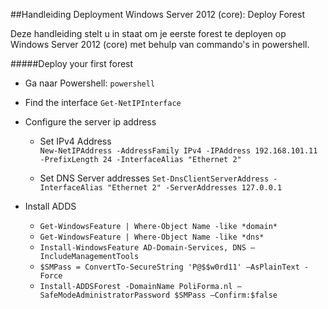 ##Handleiding Deployment Windows Server 2012 (core): Deploy Forest

Deze handleiding stelt u in staat om je eerste forest te deployen op Windows Server 2012 (core) met behulp van commando's in powershell.

#####Deploy your first forest
* Ga naar Powershell:
  `powershell`  
* Find the interface
  `Get-NetIPInterface`  
  
* Configure the server ip address
  - Set IPv4 Address  
    `New-NetIPAddress -AddressFamily IPv4 -IPAddress 192.168.101.11 -PrefixLength 24 -InterfaceAlias "Ethernet 2"`
  
  - Set DNS Server addresses
    `Set-DnsClientServerAddress -InterfaceAlias "Ethernet 2" -ServerAddresses 127.0.0.1`
  
* Install ADDS
  - `Get-WindowsFeature | Where-Object Name -like *domain*`  
  - `Get-WindowsFeature | Where-Object Name -like *dns*`  
  - `Install-WindowsFeature AD-Domain-Services, DNS –IncludeManagementTools`  
  - `$SMPass = ConvertTo-SecureString 'P@$$w0rd11' –AsPlainText -Force`  
  - `Install-ADDSForest -DomainName PoliForma.nl –SafeModeAdministratorPassword $SMPass –Confirm:$false`

